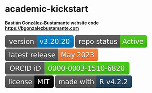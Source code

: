 # academic-kickstart
**Bastián González-Bustamante website code** \
**https://bgonzalezbustamante.com**

[![Version](https://raw.githubusercontent.com/bgonzalezbustamante/academic-kickstart/master/badges/v_3_20_20.svg)](CHANGELOG.md) [![Project Status: Active – The project has reached a stable, usable state and is being actively developed.](https://raw.githubusercontent.com/bgonzalezbustamante/academic-kickstart/master/badges/active.svg)](STATUS.md) [![Update](https://raw.githubusercontent.com/bgonzalezbustamante/academic-kickstart/master/badges/may_2023.svg)](https://bgonzalezbustamante.com/) [![ORCID](https://raw.githubusercontent.com/bgonzalezbustamante/academic-kickstart/master/badges/orcid_bgb.svg)](http://orcid.org/0000-0003-1510-6820) [![License](https://raw.githubusercontent.com/bgonzalezbustamante/academic-kickstart/master/badges/mit.svg)](LICENSE.md) [![R](https://raw.githubusercontent.com/bgonzalezbustamante/academic-kickstart/master/badges/r_4_2_2.svg)](https://cran.r-project.org/)

